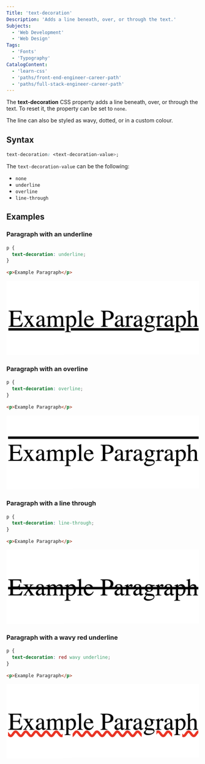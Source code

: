 ```yaml
---
Title: 'text-decoration'
Description: 'Adds a line beneath, over, or through the text.'
Subjects:
  - 'Web Development'
  - 'Web Design'
Tags:
  - 'Fonts'
  - 'Typography'
CatalogContent:
  - 'learn-css'
  - 'paths/front-end-engineer-career-path'
  - 'paths/full-stack-engineer-career-path'
---
```


The **text-decoration** CSS property adds a line beneath, over, or through the text. To reset it, the property can be set to `none`.

The line can also be styled as wavy, dotted, or in a custom colour.

## Syntax

```css
text-decoration: <text-decoration-value>;
```

The `text-decoration-value` can be the following:

- `none`
- `underline`
- `overline`
- `line-through`

## Examples

### Paragraph with an underline

```css
p {
  text-decoration: underline;
}
```

```HTML
<p>Example Paragraph</p>
```

![text decoration underline](https://raw.githubusercontent.com/Codecademy/docs/main/media/text-decoration-underline.png)

### Paragraph with an overline

```css
p {
  text-decoration: overline;
}
```

```HTML
<p>Example Paragraph</p>
```

![text decoration overline](https://raw.githubusercontent.com/Codecademy/docs/main/media/text-decoration-overline.png)

### Paragraph with a line through

```css
p {
  text-decoration: line-through;
}
```

```HTML
<p>Example Paragraph</p>
```

![text decoration line through](https://raw.githubusercontent.com/Codecademy/docs/main/media/text-decoration-line-through.png)

### Paragraph with a wavy red underline

```css
p {
  text-decoration: red wavy underline;
}
```

```HTML
<p>Example Paragraph</p>
```

![text decoration red wavy underline](https://raw.githubusercontent.com/Codecademy/docs/main/media/text-decoration-red-wavy-underline.png)

